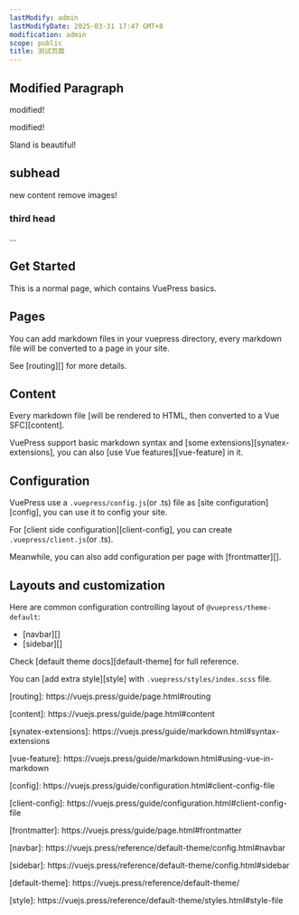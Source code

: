 ```yaml
---
lastModify: admin
lastModifyDate: 2025-03-31 17:47 GMT+8
modification: admin
scope: public
title: 测试页面
---
```

## Modified Paragraph

modified!

modified!

Sland is beautiful!

## subhead

new content
remove images!

### third head

...

## Get Started

This is a normal page, which contains VuePress basics.

## Pages

You can add markdown files in your vuepress directory, every markdown file will be converted to a page in your site.

See \[routing\]\[\] for more details\.

## Content

Every markdown file \[will be rendered to HTML\, then converted to a Vue SFC\]\[content\]\.

VuePress support basic markdown syntax and \[some extensions\]\[synatex\-extensions\]\, you can also \[use Vue features\]\[vue\-feature\] in it\.

## Configuration

VuePress use a `.vuepress/config.js`\(or \.ts\) file as \[site configuration\]\[config\]\, you can use it to config your site\.

For \[client side configuration\]\[client\-config\]\, you can create `.vuepress/client.js`(or .ts).

Meanwhile\, you can also add configuration per page with \[frontmatter\]\[\]\.

## Layouts and customization

Here are common configuration controlling layout of `@vuepress/theme-default`:

* \[navbar\]\[\]
* \[sidebar\]\[\]

Check \[default theme docs\]\[default\-theme\] for full reference\.

You can \[add extra style\]\[style\] with `.vuepress/styles/index.scss` file.

\[routing\]: https://vuejs\.press/guide/page\.html\#routing

\[content\]: https://vuejs\.press/guide/page\.html\#content

\[synatex\-extensions\]: https://vuejs\.press/guide/markdown\.html\#syntax\-extensions

\[vue\-feature\]: https://vuejs\.press/guide/markdown\.html\#using\-vue\-in\-markdown

\[config\]: https://vuejs\.press/guide/configuration\.html\#client\-config\-file

\[client\-config\]: https://vuejs\.press/guide/configuration\.html\#client\-config\-file

\[frontmatter\]: https://vuejs\.press/guide/page\.html\#frontmatter

\[navbar\]: https://vuejs\.press/reference/default\-theme/config\.html\#navbar

\[sidebar\]: https://vuejs\.press/reference/default\-theme/config\.html\#sidebar

\[default\-theme\]: https://vuejs\.press/reference/default\-theme/

\[style\]: https://vuejs\.press/reference/default\-theme/styles\.html\#style\-file